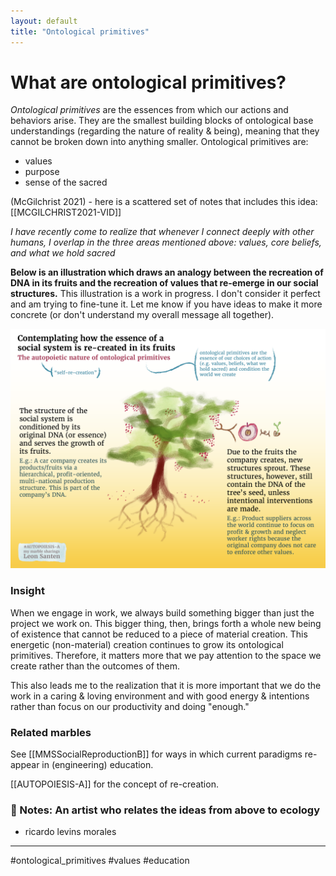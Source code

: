 ```yaml
---
layout: default
title: "Ontological primitives"
---
```


# What are ontological primitives?
*Ontological primitives* are the essences from which our actions and behaviors arise. They are the smallest building blocks of ontological base understandings (regarding the nature of reality & being), meaning that they cannot be broken down into anything smaller. Ontological primitives are:

- values
- purpose
- sense of the sacred

(McGilchrist 2021) -  here is a scattered set of notes that includes this idea:  [[MCGILCHRIST2021-VID]]

*I have recently come to realize that whenever I connect deeply with other humans, I overlap in the three areas mentioned above: values, core beliefs, and what we hold sacred*

**Below is an illustration which draws an analogy between the recreation of DNA in its fruits and the recreation of values that re-emerge in our social structures.** This illustration is a work in progress. I don't consider it perfect and am trying to fine-tune it. Let me know if you have ideas to make it more concrete (or don't understand my overall message all together).

![](media/cleanshot_2024-07-28-at-17-14-00@2x.png)

### Insight
When we engage in work, we always build something bigger than just the project we work on. This bigger thing, then, brings forth a whole new being of existence that cannot be reduced to a piece of material creation. This energetic (non-material) creation continues to grow its ontological primitives. Therefore, it matters more that we pay attention to the space we create rather than the outcomes of them. 

This also leads me to the realization that it is more important that we do the work in a caring & loving environment and with good energy & intentions rather than focus on our productivity and doing "enough." 

### Related marbles


See [[MMSSocialReproductionB]] for ways in which current paradigms re-appear in (engineering) education. 

[[AUTOPOIESIS-A]] for the concept of re-creation.

### 📝 Notes: An artist who relates the ideas from above to ecology
- ricardo levins morales


_____

#ontological_primitives #values #education 